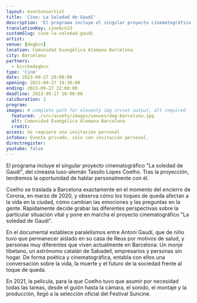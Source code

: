 ```yaml
---
layout: eventonoartist
title: 'Cine: La Soledad de Gaudí'
description: 'El programa incluye el singular proyecto cinematográfico La soledad de Gaudí, del cineasta luso-alemán Tassilo Lopes Coelho'
translationKey: cinebcn23
customSlug: cine-la-soledad-gaudi
artist:
venue: [degbcn]
location: Comunidad Evangélica Alemana Barcelona
city: Barcelona
partners:
  - kirchedegbcn
type: 'Cine'
date: 2023-09-27 20:00:00
opening: 2023-09-27 19:30:00
ending: 2023-09-27 22:00:00
deadline: 2023-09-27 10:00:00
calcDuration: 2
program:
images: # complete path for eleventy img srcset output, alt required
  featured: ./src/assets/images/venues/deg-barcelona.jpg
  alt: Comunidad Evangélica Alemana Barcelona
  credit:
access: Se requiere una invitación personal
infobox: Evento privado, sólo con invitación personal.
directregister:
youtube: false
---
```


El programa incluye el singular proyecto cinematográfico "La soledad de Gaudí", del cineasta luso-alemán Tassilo Lopes Coelho. Tras la proyección, tendremos la oportunidad de hablar personalmente con él.

Coelho se traslada a Barcelona exactamente en el momento del encierro de Corona, en marzo de 2020, y observa cómo los toques de queda afectan a la vida en la ciudad, cómo cambian las emociones y las preguntas en la gente. Rápidamente decide grabar las diferentes perspectivas sobre la particular situación vital y pone en marcha el proyecto cinematográfico "La soledad de Gaudí".

En el documental establece paralelismos entre Antoni Gaudí, que de niño tuvo que permanecer aislado en su casa de Reus por motivos de salud, y personas muy diferentes que viven actualmente en Barcelona: Un monje tibetano, un astrónomo catalán de Sabadell, empresarios y personas sin hogar.
De forma poética y cinematográfica, entabla con ellos una conversación sobre la vida, la muerte y el futuro de la sociedad frente al toque de queda.

En 2021, la película, para la que Coelho tuvo que asumir por necesidad todas las tareas, desde el guión hasta la cámara, el sonido, el montaje y la producción, llegó a la selección oficial del Festival Suncine.
